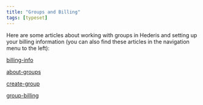 ```yaml
---
title: "Groups and Billing"
tags: [typeset]
---
```

 
<html><body><section data-type="chapter" class="hsecchapter" data-hederis-type="hsecchapter" id="intro-groups" data-pi-attrs="id: intro-groups; data-tags: typeset;" role="doc-chapter" data-tags="typeset" data-author-name=" " data-book-title=" " title="Groups and Billing"><p class="hblkp" data-hederis-type="hblkp" id="pgsipmQ2N">Here are some articles about working with groups in Hederis and setting up your billing information (you can also find these articles in the navigation menu to the left): </p><p class="hblkp" data-hederis-type="hblkp" id="pcEMpAx2C"><a href="{% link _docs/billing-info.md %}" class="hspana" data-hederis-type="hspana" id="poaix06DT">billing-info</a></p><p class="hblkp" data-hederis-type="hblkp" id="pC3fkrXit"><a href="{% link _docs/about-groups.md %}" class="hspana" data-hederis-type="hspana" id="p66KgHUUT">about-groups</a></p><p class="hblkp" data-hederis-type="hblkp" id="pCz8IGcqS"><a href="{% link _docs/create-group.md %}" class="hspana" data-hederis-type="hspana" id="pgZCYHveT">create-group</a></p><p class="hblkp" data-hederis-type="hblkp" id="p33pt3nKz"><a href="{% link _docs/group-billing.md %}" class="hspana" data-hederis-type="hspana" id="pl646Gxch">group-billing</a></p></section></body></html>
